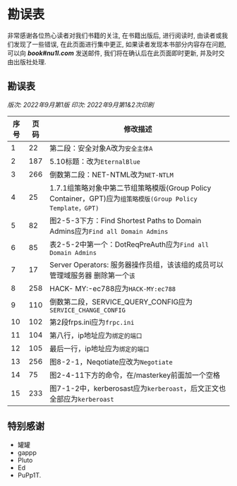 # 勘误表

非常感谢各位热心读者对我们书籍的关注, 在书籍出版后, 进行阅读时, 由读者或我们发现了一些错误, 在此页面进行集中更正, 如果读者发现本书部分内容存在问题, 可以向 ***book#nu1l.com*** 发送邮件, 我们将在确认后在此页面即时更新, 并及时交由出版社处理.

## 勘误表

*版次: 2022年9月第1版 印次: 2022年9月第1&2次印刷*

| 序号 | 页码   | 修改描述                                                                                      |
| -- | ---- | -----------------------------------------------------------------------------------------                                                       |
| 1  | 22 | 第二段：安全对象A改为`安全主体A`                                 |
| 2  | 187 | 5.10标题：改为`EternalBlue`                                    |
| 3  | 266 | 倒数第二段：NET-NTML改为`NET-NTLM`                              |
| 4  | 25 | 1.7.1组策略对象中第二节组策略模版(Group Policy Container，GPT)应为`组策略模版(Group Policy Template，GPT)`                             |
| 5  | 82 | 图2-5-3下方：Find Shortest Paths to Domain Admins应为`Find all Domain Admins`                             |
| 6  | 85 | 表2-5-2中第一个：DotReqPreAuth应为`Find all Domain Admins`                             |
| 7  | 17 | Server Operators: 服务器操作员组，该该组的成员可以管理域服务器 删除第一个`该`                             |
| 8  | 258 | HACK- MY:-ec788应为`HACK-MY:ec788`                            |
| 9  | 110 | 倒数第二段，SERVICE_QUERY_CONFIG应为`SERVICE_CHANGE_CONFIG`                            |
| 10  | 102 | 第2段frps.ini应为`frpc.ini`                      |
| 11  | 104 | 第八行，ip地址应为`绑定的端口`                   |
| 12  | 105 | 最后一行，ip地址应为`绑定的端口`                      |
| 13  | 256 | 图8-2-1，Neqotiate应改为`Negotiate`                 |
| 14  | 75 | 图2-4-11下方的命令，在/masterkey前面加一个空格                   |
| 15  | 233 | 图7-1-2中，kerberosast应为`kerberoast`，后文正文也全部应为`kerberoast`    |


## 特别感谢
- 罐罐
- gappp
- Pluto
- Ed
- PuPp1T.
